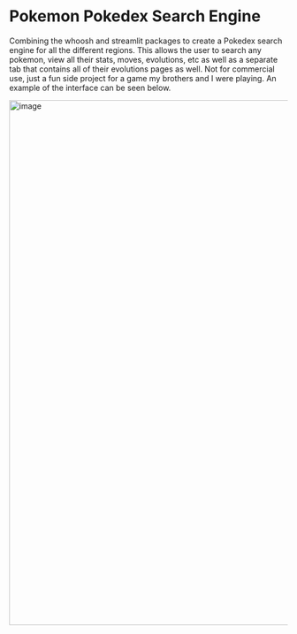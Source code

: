 # Pokemon Pokedex Search Engine
Combining the whoosh and streamlit packages to create a Pokedex search engine for all the different regions. This allows the user to search any pokemon, view all their stats, moves, evolutions, etc as well as a separate tab that contains all of their evolutions pages as well. Not for commercial use, just a fun side project for a game my brothers and I were playing. An example of the interface can be seen below.

<img width="950" alt="image" src="https://github.com/DylanRowe4/pokemon_search_engine/assets/43864012/38a22027-b200-4ffb-9b81-2fa756cfd42d">
